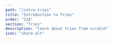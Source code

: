 ```yaml
---
path: "/intro-tries"
title: "Introduction to Tries"
order: "21A"
section: "Tries"
description: "learn about tries from scratch"
icon: "share-alt"
---
```

